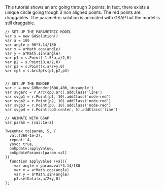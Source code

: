 This tutorial shows an arc going through 3 points. In fact, there exists a unique circle going trough 3 non aligned points. The red points are draggables. The parametric solution is animated with GSAP but the model is still draggable.

<div id='example'></div>

```
// SET UP THE PARAMETRIC MODEL
var s = new GHSolution()
var a = 100
var angle = 90*3.14/180
var x = a*Math.cos(angle)
var y = a*Math.sin(angle)
var p1 = s.Point(-1.5*a,a/2,0)
var p2 = s.Point(0,a/2,0)
var p3 = s.Point(x,a/2+y,0)
var cp3 = s.Arc3pts(p1,p2,p3)


// SET UP THE RENDER
var r = new GHRender(600,400,'#example')
var svgarc = r.Arc(cp3.arc).addClass('line')
var svgp1 = r.Point(p1, 10).addClass('node-red')
var svgp2 = r.Point(p2, 10).addClass('node-red')
var svgp3 = r.Point(p3, 10).addClass('node-red')
var svgp4 = r.Point(cp3.center, 5).addClass('line')

// ANIMATE WITH GSAP
var param = {val:1e-2}

TweenMax.to(param, 5, {
  val:(360-1e-2),
  repeat: 4,
  yoyo: true,
  onUpdate:applyValue,
  onUpdateParams:[param.val]
})
  function applyValue (val){
    var angle = param.val*3.14/180
    var x = a*Math.cos(angle)
    var y = a*Math.sin(angle)
    p3.setData(x,a/2+y,0)
};
```


<script type='text/javascript' src='https://cdnjs.cloudflare.com/ajax/libs/snap.svg/0.4.1/snap.svg.js'></script>
<script type='text/javascript' src='https://cdnjs.cloudflare.com/ajax/libs/gsap/1.19.0/TweenLite.min.js'></script>
<script type='text/javascript' src='https://cdnjs.cloudflare.com/ajax/libs/gsap/1.19.0/TweenMax.min.js'></script>
<script type='text/javascript' src='./dist/lib/matrix.js'></script>
<script type='text/javascript' src='./dist/lib/vector.js'></script>
<script type='text/javascript' src='./dist/lib/plane.js'></script>
<script type='text/javascript' src='./dist/src/interpolation.js'></script>
<script type='text/javascript' src='./dist/src/base.js'></script>
<script type='text/javascript' src='./dist/src/ghparam.js'></script>
<script type='text/javascript' src='./dist/src/ghcomp.js'></script>
<script type='text/javascript' src='./dist/src/ghsvg.js'></script>
<link rel='stylesheet' type='text/css' href='./dist/css/tutorials.css'>

<script>

  // SET UP THE PARAMETRIC MODEL
  var s = new GHSolution()
  var a = 100
  var angle = 90*3.14/180
  var x = a*Math.cos(angle)
  var y = a*Math.sin(angle)
  var p1 = s.Point(-1.5*a,a/2,0)
  var p2 = s.Point(0,a/2,0)
  var p3 = s.Point(x,a/2+y,0)
  var cp3 = s.Arc3pts(p1,p2,p3)


  // SET UP THE RENDER
  var r = new GHRender(600,400,'#example')
  var svgarc = r.Arc(cp3.arc).addClass('line')
  var svgp1 = r.Point(p1, 10).addClass('node-red')
  var svgp2 = r.Point(p2, 10).addClass('node-red')
  var svgp3 = r.Point(p3, 10).addClass('node-red')
  var svgp4 = r.Point(cp3.center, 5).addClass('line')

  // ANIMATE WITH GSAP
  var param = {val:1e-2}

  TweenMax.to(param, 5, {
    val:(360-1e-2),
    repeat: 4,
    yoyo: true,
    onUpdate:applyValue,
    onUpdateParams:[param.val]
  })
    function applyValue (val){
      var angle = param.val*3.14/180
      var x = a*Math.cos(angle)
      var y = a*Math.sin(angle)
      p3.setData(x,a/2+y,0)
  };

</script>

